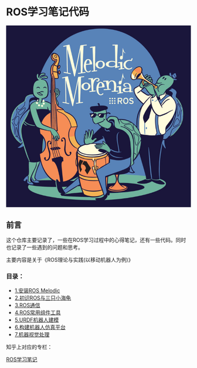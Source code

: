 # ROS学习笔记代码
![Melodic](images/ROS_Melodic.jpg)

## 前言

这个仓库主要记录了，一些在ROS学习过程中的心得笔记，还有一些代码。同时也记录了一些遇到的问题和思考。

主要内容是关于《ROS理论与实践(以移动机器人为例)》

### 目录：

- [1.安装ROS Melodic](1.安装ROS%20Melodic)
- [2.初识ROS与三只小海龟](2.初识ROS与三只小海龟)
- [3.ROS通信](3.ROS通信)
- [4.ROS常用组件工具](4.ROS常用组件工具)
- [5.URDF机器人建模](5.URDF机器人建模)
- [6.构建机器人仿真平台](6.构建机器人仿真平台)
- [7.机器视觉处理](7.机器视觉处理)



知乎上对应的专栏：

[ROS学习笔记](https://zhuanlan.zhihu.com/c_1144679860579500032)
